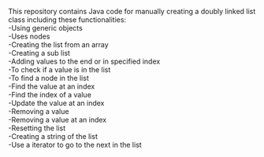 This repository contains Java code for manually creating a doubly linked list class including these functionalities:  
-Using generic objects  
-Uses nodes  
-Creating the list from an array   
-Creating a sub list  
-Adding values to the end or in specified index  
-To check if a value is in the list   
-To find a node in the list  
-Find the value at an index  
-Find the index of a value  
-Update the value at an index  
-Removing a value  
-Removing a value at an index  
-Resetting the list  
-Creating a string of the list  
-Use a iterator to go to the next in the list  



